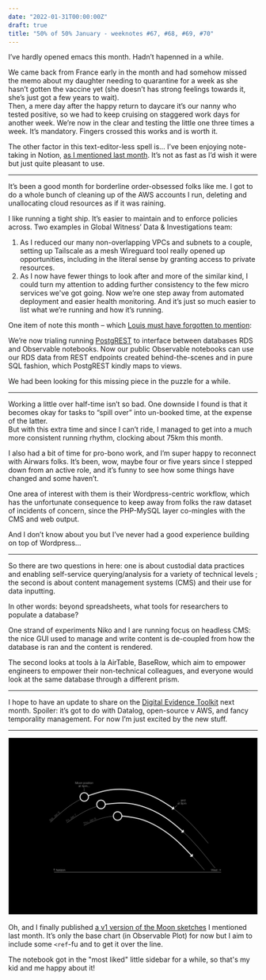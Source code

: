 ```yaml
---
date: "2022-01-31T00:00:00Z"
draft: true
title: "50% of 50% January - weeknotes #67, #68, #69, #70"
---
```


I’ve hardly opened emacs this month. Hadn’t hapenned in a while.

We came back from France early in the month and had somehow missed the memo about my daughter needing to quarantine for a week as she hasn’t gotten the vaccine yet (she doesn’t has strong feelings towards it, she’s just got a few years to wait).  
Then, a mere day after the happy return to daycare it’s our nanny who tested positive, so we had to keep cruising on staggered work days for another week. We’re now in the clear and testing the little one three times a week. It’s mandatory. Fingers crossed this works and is worth it.

The other factor in this text-editor-less spell is... I’ve been enjoying note-taking in Notion, [as I mentioned last month](https://basilesimon.fr/weeknotes/weeknotes-63-64-65-66/). It’s not as fast as I’d wish it were but just quite pleasant to use.

---

It’s been a good month for borderline order-obsessed folks like me. I got to do a whole bunch of cleaning up of the AWS accounts I run, deleting and unallocating cloud resources as if it was raining.

I like running a tight ship. It’s easier to maintain and to enforce policies across. Two examples in Global Witness’ Data & Investigations team:

1. As I reduced our many non-overlapping VPCs and subnets to a couple, setting up Tailscale as a mesh Wireguard tool really opened up opportunities, including in the literal sense by granting access to private resources.
2. As I now have fewer things to look after and more of the similar kind, I could turn my attention to adding further consistency to the few micro services we've got going. Now we’re one step away from automated deployment and easier health monitoring. And it’s just so much easier to list what we’re running and how it’s running.

One item of note this month – which [Louis must have forgotten to mention](https://ltrg.co.uk/2022/01/29/observable-vs-r.html):

We’re now trialing running [PostgREST](https://postgrest.org/en/stable/index.html) to interface between databases RDS and Observable notebooks. Now our public Observable notebooks can use our RDS data from REST endpoints created behind-the-scenes and in pure SQL fashion, which PostgREST kindly maps to views.

We had been looking for this missing piece in the puzzle for a while.

---

Working a little over half-time isn’t so bad. One downside I found is that it becomes okay for tasks to “spill over” into un-booked time, at the expense of the latter.  
But with this extra time and since I can’t ride, I managed to get into a much more consistent running rhythm, clocking about 75km this month.

I also had a bit of time for pro-bono work, and I’m super happy to reconnect with Airwars folks. It’s been, wow, maybe four or five years since I stepped down from an active role, and it’s funny to see how some things have changed and some haven’t.

One area of interest with them is their Wordpress-centric workflow, which has the unfortunate consequence to keep away from folks the raw dataset of incidents of concern, since the PHP-MySQL layer co-mingles with the CMS and web output.

And I don’t know about you but I’ve never had a good experience building on top of Wordpress…

---

So there are two questions in here: one is about custodial data practices and enabling self-service querying/analysis for a variety of technical levels ; the second is about content management systems (CMS) and their use for data inputting.

In other words: beyond spreadsheets, what tools for researchers to populate a database?

One strand of experiments Niko and I are running focus on headless CMS: the nice GUI used to manage and write content is de-coupled from how the database is ran and the content is rendered.

The second looks at tools à la AirTable, BaseRow, which aim to empower engineers to empower their non-technical colleagues, and everyone would look at the same database through a different prism.

---

I hope to have an update to share on the [Digital Evidence Toolkit](https://digitalevidencetoolkit.org) next month. Spoiler: it’s got to do with Datalog, open-source v AWS, and fancy temporality management. For now I’m just excited by the new stuff.

---

![Where is the Moon from my window](assets/moon-sketches.png)

Oh, and I finally published [a v1 version of the Moon sketches](https://observablehq.com/@basilesimon/the-moon-from-my-kitchen-window-this-evening) I mentioned last month. It’s only the base chart (in Observable Plot) for now but I aim to include some `<ref`-fu and to get it over the line.

The notebook got in the "most liked" little sidebar for a while, so that's my kid and me happy about it!
